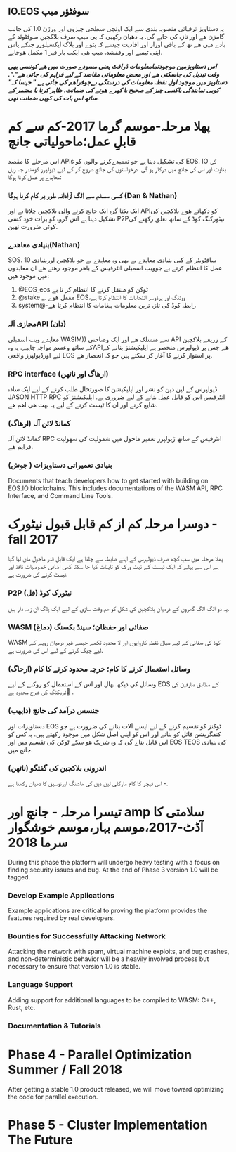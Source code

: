 ## IO.EOS سوفٹؤر میپ

یہ دستاویز ترقیاتی منصوبہ بندی سے ایک اونچی سطحی چیزوں اور ورژن 1.0 کی جانب گامزن ھے اور تازہ کی جایے گی. یہ دھیان رکھیی کہ یی میپ صرف بلاکچین سوفٹوئد کے بادے میی ھے نھ کے باقی اوزار اور افادیت جیسے کہ بٹوے اور بلاک ایکسپلورر جنکے پاس اپنی ٹیمیے اور وقفشدہ میپ ھی ایکب بار فیز 1 مکمل ھوجایے.

***اس دستاویزمین موجودتمامعلومات ڈرافٹ یعنی مسودے صورت میں ھے کونسی بھی وقت تبدیل کی جاسکتی ھے اور محض معلوماتی مقاصد کے لیے فراہم کی جاتی ھے".". دستاویز میں موجود اول نقطہ معلومات کی درستگی بےجوفراھم کی جاتی ہے " جیسا کہ" کویی نمایندگی یاکسی چیز کے صحیح یا کھرے ھونے کی ضمانت، ظاہر کرنا یا مضمر کے ساتھ اس بات کی کویی ضمانت نھی.***

# پھلا مرحلہ-موسم گرما 2017-کم سے کم قابلِ عمل؛ماحولیاتی جانچ

اس مرحلے کا مقصد APIs کی تشکیل دینا ہے جو تعمیدےکرنے والوں کو EOS. IO کی بناوٹ اور اس کی جانچ میں درکار ہو گی. درخواستوں کی جانچ شروع کر کے لیے ڈیولپرز کومندر جہ زیل معاہدے پر عمل کرنا ہوگا:

### کسی سسٹم سے الگ آزادانہ طور پر کام کرنا ہوگا (Dan & Nathan)

ایک یکتا گرہ ایک جانچ کرنے والی بلاکچین چلاتا بے اور APIکو دکھاتے ھوے بلاکچین کی تشکیل دیتا ہے اس گروہ کو بزات خود کسی P2Pنیٹورکنگ کوڈ کے ساتھ تعلق رکھنے کی کوئی ضرورت نھین.

### بنیادی معاھدے(Nathan)

SOS. 10 سافٹویئر کے کیی بنیادی معاہدے بے یھی وہ معاہدے بے جو بلاکچین اوربنیادی عمل کا انتظام کرتے بے جوویب اسمبلی انٹرفیس کے باھر موجود رھتے ھے ان معاہدوں میں موجود ھیں:

1. @EOS_eos ٹوکن کو منتقل کرنے کا انتظام کر تا بے
2. @stake _. مقفل ھوے EOS،ووٹنگ اور پرڈوسر انتخابات کا انتظام کرتا ہے
3. system@-رابطہ کوڈ کی تازہ ترین معلومات پیغامات کا انتظام کرتا ھے

### مجازی آلہAPI (دان)

معاہدے ویب اسمبلی WASIM)) سے منسلک ھے اور ایک وضاحتی API کے زریعے بلاکچین کے ساتھ وعسم مواجہ چاہیے. یہ وہAPIھے جس پر ڈیولپرس منحصر ہے اپلیکیشنز بنانے کے لیے اورڈیولپرز واقعی EOS پر استوار کرنے کا آغاز کر سکتے ہیں جو کہ انحصار ھے.

### RPC interface (ارھاگ اور ناتھن)

ڈیولپرس کے لین دین کو نشر اور اپلیکیشن کا صورتحال طلب کرنے کے لیے ایک سادہ JASON HTTP RPC انٹرفیس اس کو قابل عمل بنانے کے لیے ضروری ہے. اپلیکیشنز کو شایع کرنے اور ان کا ٹیسٹ کرنے کے لیے یہ بھت ھی اھم ھے.

### کمانڈ لائن آلہ (ارھاگ)

کمانڈ لائن آلہ RPC انٹرفیس کے ساتھ ڑیولپرز تعمیر ماحول میں شمولیت کی سھولیت فراہم ھے.

### بنیادی تعمیراتی دستاویزات ( جوش)

Documents that teach developers how to get started with building on EOS.IO blockchains. This includes documentations of the WASM API, RPC Interface, and Command Line Tools.

# دوسرا مرحلہ کم از کم قابل قبول نیٹورک - fall 2017

پھلا مرحلہ میں سب کچھ صرف ڈیولپرس کے اپنے ضابطہ سے چلتا ہے ایک قابل قدر ماحول مان لیا گیا ہے اس سے پہلے کہ ایک ٹیسٹ کے نیٹ ورک کو تاینات کیا جا سکتا کھی اضافی خصوصیات نافذ اور ٹیسٹ کرنے کی ضرورت ہے.

### P2P نیٹورک کوڈ (فل)

یہ دو الگ الگ گھروں کے درمیان بلاکچین کی شکل کو ھم وقت سازی کے لیے ایک پلگ ان زمہ دار ہیں.

### WASM صفائی اور حفظان؛ سینڈ بکسنگ (دماغ)

WASM کوڈ کی صفائی کے لیے سیال نقطہ کاروایوں اور لا محدود تکمے جیسے غیر درمیان رویے کے لیے چیک کرنے کے لیے اس کی ضرورت ہے.

### وسائل استعمال کرنے کا کام؛ خرچہ محدود کرنے کا کام (ارحاگ)

وسائل کی دیکھ بھال اور اس کے استعمال کو روکنے کے لیے EOS کے مطابق صارفین کی ٹریکنگ کی شرح محدود ہے َ.

### جنسس درآمد کی جانچ (داپھب)

دستاویزات اور EOS ٹوکنز کو تقسیم کرنے کے لیے ایسے آلات بنانے کی ضرورت ہے جو کنفگریشن فائل کو بنانے اور اس کو اپنی اصل شکل میں موجود رکھتے ہیں. یہ کس کو اس قابل بناے گی کہ وہ شریک ھو سکے ٹوکن کی تقسیم میں اور EOS TEOS کی بنیادی جانچ میں.

### اندرونی بلاکچین کی گفتگو (ناتھن)

اس فیچر کا کام مارکلی لین دین کی ھاشنگ اورتوسیق کا دھیان رکھنا ہے -.

# تیسرا مرحلہ - جانچ اور amp سلامتی کا آڈٹ-2017،موسم بہار،موسم خوشگوار سرما 2018

During this phase the platform will undergo heavy testing with a focus on finding security issues and bug. At the end of Phase 3 version 1.0 will be tagged.

### Develop Example Applications

Example applications are critical to proving the platform provides the features required by real developers.

### Bounties for Successfully Attacking Network

Attacking the network with spam, virtual machine exploits, and bug crashes, and non-deterministic behavior will be a heavily involved process but necessary to ensure that version 1.0 is stable.

### Language Support

Adding support for additional languages to be compiled to WASM: C++, Rust, etc.

### Documentation & Tutorials

# Phase 4 - Parallel Optimization Summer / Fall 2018

After getting a stable 1.0 product released, we will move toward optimizing the code for parallel execution.

# Phase 5 - Cluster Implementation The Future